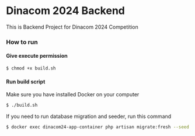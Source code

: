 # Dinacom 2024 Backend

This is Backend Project for Dinacom 2024 Competition

### How to run

#### Give execute permission

```bash
$ chmod +x build.sh
```

#### Run build script

Make sure you have installed Docker on your computer

```bash
$ ./build.sh
```

If you need to run database migration and seeder, run this command

```bash
$ docker exec dinacom24-app-container php artisan migrate:fresh --seed
```
